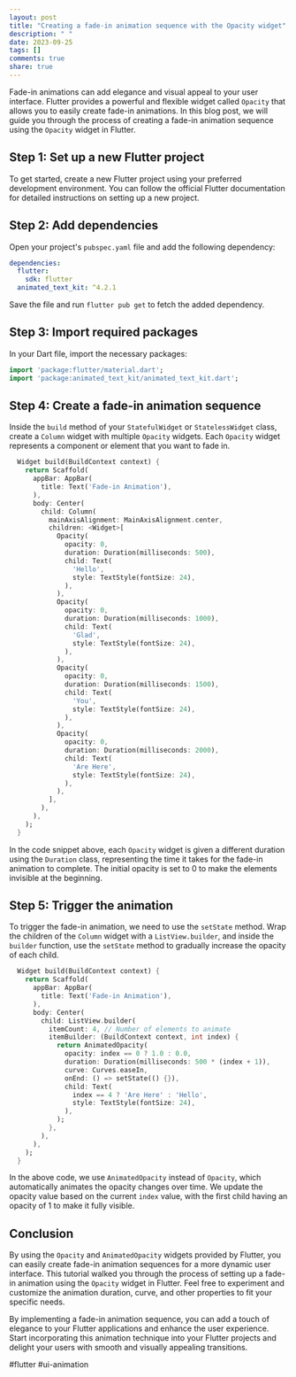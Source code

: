 ```yaml
---
layout: post
title: "Creating a fade-in animation sequence with the Opacity widget"
description: " "
date: 2023-09-25
tags: []
comments: true
share: true
---
```


Fade-in animations can add elegance and visual appeal to your user interface. Flutter provides a powerful and flexible widget called `Opacity` that allows you to easily create fade-in animations. In this blog post, we will guide you through the process of creating a fade-in animation sequence using the `Opacity` widget in Flutter.

## Step 1: Set up a new Flutter project

To get started, create a new Flutter project using your preferred development environment. You can follow the official Flutter documentation for detailed instructions on setting up a new project.

## Step 2: Add dependencies

Open your project's `pubspec.yaml` file and add the following dependency:

```yaml
dependencies:
  flutter:
    sdk: flutter
  animated_text_kit: ^4.2.1
```

Save the file and run `flutter pub get` to fetch the added dependency.

## Step 3: Import required packages

In your Dart file, import the necessary packages:

```dart
import 'package:flutter/material.dart';
import 'package:animated_text_kit/animated_text_kit.dart';
```

## Step 4: Create a fade-in animation sequence

Inside the `build` method of your `StatefulWidget` or `StatelessWidget` class, create a `Column` widget with multiple `Opacity` widgets. Each `Opacity` widget represents a component or element that you want to fade in.

```dart
  Widget build(BuildContext context) {
    return Scaffold(
      appBar: AppBar(
        title: Text('Fade-in Animation'),
      ),
      body: Center(
        child: Column(
          mainAxisAlignment: MainAxisAlignment.center,
          children: <Widget>[
            Opacity(
              opacity: 0,
              duration: Duration(milliseconds: 500),
              child: Text(
                'Hello',
                style: TextStyle(fontSize: 24),
              ),
            ),
            Opacity(
              opacity: 0,
              duration: Duration(milliseconds: 1000),
              child: Text(
                'Glad',
                style: TextStyle(fontSize: 24),
              ),
            ),
            Opacity(
              opacity: 0,
              duration: Duration(milliseconds: 1500),
              child: Text(
                'You',
                style: TextStyle(fontSize: 24),
              ),
            ),
            Opacity(
              opacity: 0,
              duration: Duration(milliseconds: 2000),
              child: Text(
                'Are Here',
                style: TextStyle(fontSize: 24),
              ),
            ),
          ],
        ),
      ),
    );
  }
```

In the code snippet above, each `Opacity` widget is given a different duration using the `Duration` class, representing the time it takes for the fade-in animation to complete. The initial opacity is set to 0 to make the elements invisible at the beginning.

## Step 5: Trigger the animation

To trigger the fade-in animation, we need to use the `setState` method. Wrap the children of the `Column` widget with a `ListView.builder`, and inside the `builder` function, use the `setState` method to gradually increase the opacity of each child.

```dart
  Widget build(BuildContext context) {
    return Scaffold(
      appBar: AppBar(
        title: Text('Fade-in Animation'),
      ),
      body: Center(
        child: ListView.builder(
          itemCount: 4, // Number of elements to animate
          itemBuilder: (BuildContext context, int index) {
            return AnimatedOpacity(
              opacity: index == 0 ? 1.0 : 0.0,
              duration: Duration(milliseconds: 500 * (index + 1)),
              curve: Curves.easeIn,
              onEnd: () => setState(() {}),
              child: Text(
                index == 4 ? 'Are Here' : 'Hello',
                style: TextStyle(fontSize: 24),
              ),
            );
          },
        ),
      ),
    );
  }
```

In the above code, we use `AnimatedOpacity` instead of `Opacity`, which automatically animates the opacity changes over time. We update the opacity value based on the current `index` value, with the first child having an opacity of 1 to make it fully visible.

## Conclusion

By using the `Opacity` and `AnimatedOpacity` widgets provided by Flutter, you can easily create fade-in animation sequences for a more dynamic user interface. This tutorial walked you through the process of setting up a fade-in animation using the `Opacity` widget in Flutter. Feel free to experiment and customize the animation duration, curve, and other properties to fit your specific needs.

By implementing a fade-in animation sequence, you can add a touch of elegance to your Flutter applications and enhance the user experience. Start incorporating this animation technique into your Flutter projects and delight your users with smooth and visually appealing transitions.

#flutter #ui-animation